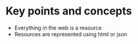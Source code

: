 # Key points and concepts
- Everything in the web is a resource
- Resources are represented using html or json
